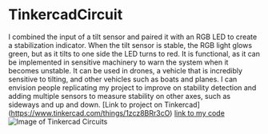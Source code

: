 # TinkercadCircuit
I combined the input of a tilt sensor and paired it with an RGB LED to create a stabilization indicator. When the tilt sensor is stable, the RGB light glows green, but as it tilts to one side the LED turns to red. It is functional, as it can be implemented in sensitive machinery to warn the system when it becomes unstable. It can be used in drones, a vehicle that is incredibly sensitive to tilting, and other vehicles such as boats and planes. I can envision people replicating my project to improve on stability detection and adding multiple sensors to measure stability on other axes, such as sideways and up and down.
[Link to project on Tinkercad] (https://www.tinkercad.com/things/1zcz8BRr3cO)
[link to my code](https://kyleyalch.github.io/TinkercadCircuit/RGBTiltSensor.ino)
![Image of Tinkercad Circuits](https://kyleyalch.github.io/TinkercadCircuit/RGBTiltSensor.png)
